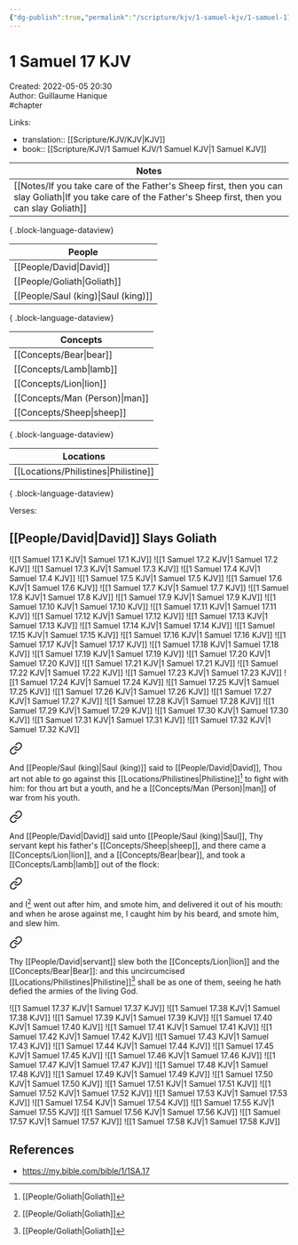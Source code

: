 ```yaml
---
{"dg-publish":true,"permalink":"/scripture/kjv/1-samuel-kjv/1-samuel-17-kjv/1-samuel-17-kjv/"}
---
```


# 1 Samuel 17 KJV

Created: 2022-05-05 20:30  
Author: Guillaume Hanique  
#chapter

Links:

- translation:: [[Scripture/KJV/KJV\|KJV]]
- book:: [[Scripture/KJV/1 Samuel KJV/1 Samuel KJV\|1 Samuel KJV]]

| Notes                                                                                                                                                         |
| ------------------------------------------------------------------------------------------------------------------------------------------------------------- |
| [[Notes/If you take care of the Father's Sheep first, then you can slay Goliath\|If you take care of the Father's Sheep first, then you can slay Goliath]] |

{ .block-language-dataview}

| People                                 |
| -------------------------------------- |
| [[People/David\|David]]             |
| [[People/Goliath\|Goliath]]         |
| [[People/Saul (king)\|Saul (king)]] |

{ .block-language-dataview}

| Concepts                          |
| --------------------------------- |
| [[Concepts/Bear\|bear]]        |
| [[Concepts/Lamb\|lamb]]        |
| [[Concepts/Lion\|lion]]        |
| [[Concepts/Man (Person)\|man]] |
| [[Concepts/Sheep\|sheep]]      |

{ .block-language-dataview}

| Locations                                |
| ---------------------------------------- |
| [[Locations/Philistines\|Philistine]] |

{ .block-language-dataview}

Verses:

## [[People/David\|David]] Slays Goliath

![[1 Samuel 17.1 KJV\|1 Samuel 17.1 KJV]]
![[1 Samuel 17.2 KJV\|1 Samuel 17.2 KJV]]
![[1 Samuel 17.3 KJV\|1 Samuel 17.3 KJV]]
![[1 Samuel 17.4 KJV\|1 Samuel 17.4 KJV]]
![[1 Samuel 17.5 KJV\|1 Samuel 17.5 KJV]]
![[1 Samuel 17.6 KJV\|1 Samuel 17.6 KJV]]
![[1 Samuel 17.7 KJV\|1 Samuel 17.7 KJV]]
![[1 Samuel 17.8 KJV\|1 Samuel 17.8 KJV]]
![[1 Samuel 17.9 KJV\|1 Samuel 17.9 KJV]]
![[1 Samuel 17.10 KJV\|1 Samuel 17.10 KJV]]
![[1 Samuel 17.11 KJV\|1 Samuel 17.11 KJV]]
![[1 Samuel 17.12 KJV\|1 Samuel 17.12 KJV]]
![[1 Samuel 17.13 KJV\|1 Samuel 17.13 KJV]]
![[1 Samuel 17.14 KJV\|1 Samuel 17.14 KJV]]
![[1 Samuel 17.15 KJV\|1 Samuel 17.15 KJV]]
![[1 Samuel 17.16 KJV\|1 Samuel 17.16 KJV]]
![[1 Samuel 17.17 KJV\|1 Samuel 17.17 KJV]]
![[1 Samuel 17.18 KJV\|1 Samuel 17.18 KJV]]
![[1 Samuel 17.19 KJV\|1 Samuel 17.19 KJV]]
![[1 Samuel 17.20 KJV\|1 Samuel 17.20 KJV]]
![[1 Samuel 17.21 KJV\|1 Samuel 17.21 KJV]]
![[1 Samuel 17.22 KJV\|1 Samuel 17.22 KJV]]
![[1 Samuel 17.23 KJV\|1 Samuel 17.23 KJV]]
![[1 Samuel 17.24 KJV\|1 Samuel 17.24 KJV]]
![[1 Samuel 17.25 KJV\|1 Samuel 17.25 KJV]]
![[1 Samuel 17.26 KJV\|1 Samuel 17.26 KJV]]
![[1 Samuel 17.27 KJV\|1 Samuel 17.27 KJV]]
![[1 Samuel 17.28 KJV\|1 Samuel 17.28 KJV]]
![[1 Samuel 17.29 KJV\|1 Samuel 17.29 KJV]]
![[1 Samuel 17.30 KJV\|1 Samuel 17.30 KJV]]
![[1 Samuel 17.31 KJV\|1 Samuel 17.31 KJV]]
![[1 Samuel 17.32 KJV\|1 Samuel 17.32 KJV]]

<div class="transclusion internal-embed is-loaded"><a class="markdown-embed-link" href="/scripture/kjv/1-samuel-kjv/1-samuel-17-kjv/1-samuel-17-33-kjv/" aria-label="Open link"><svg xmlns="http://www.w3.org/2000/svg" width="24" height="24" viewBox="0 0 24 24" fill="none" stroke="currentColor" stroke-width="2" stroke-linecap="round" stroke-linejoin="round" class="svg-icon lucide-link"><path d="M10 13a5 5 0 0 0 7.54.54l3-3a5 5 0 0 0-7.07-7.07l-1.72 1.71"></path><path d="M14 11a5 5 0 0 0-7.54-.54l-3 3a5 5 0 0 0 7.07 7.07l1.71-1.71"></path></svg></a><div class="markdown-embed">



And [[People/Saul (king)\|Saul (king)]] said to [[People/David\|David]], Thou art not able to go against this [[Locations/Philistines\|Philistine]][^1] to fight with him: for thou art but a youth, and he a [[Concepts/Man (Person)\|man]] of war from his youth.

[^1]: [[People/Goliath\|Goliath]]


</div></div>


<div class="transclusion internal-embed is-loaded"><a class="markdown-embed-link" href="/scripture/kjv/1-samuel-kjv/1-samuel-17-kjv/1-samuel-17-34-kjv/" aria-label="Open link"><svg xmlns="http://www.w3.org/2000/svg" width="24" height="24" viewBox="0 0 24 24" fill="none" stroke="currentColor" stroke-width="2" stroke-linecap="round" stroke-linejoin="round" class="svg-icon lucide-link"><path d="M10 13a5 5 0 0 0 7.54.54l3-3a5 5 0 0 0-7.07-7.07l-1.72 1.71"></path><path d="M14 11a5 5 0 0 0-7.54-.54l-3 3a5 5 0 0 0 7.07 7.07l1.71-1.71"></path></svg></a><div class="markdown-embed">



And [[People/David\|David]] said unto [[People/Saul (king)\|Saul]], Thy servant kept his father's [[Concepts/Sheep\|sheep]], and there came a [[Concepts/Lion\|lion]], and a [[Concepts/Bear\|bear]], and took a [[Concepts/Lamb\|lamb]] out of the flock:


</div></div>


<div class="transclusion internal-embed is-loaded"><a class="markdown-embed-link" href="/scripture/kjv/1-samuel-kjv/1-samuel-17-kjv/1-samuel-17-35-kjv/" aria-label="Open link"><svg xmlns="http://www.w3.org/2000/svg" width="24" height="24" viewBox="0 0 24 24" fill="none" stroke="currentColor" stroke-width="2" stroke-linecap="round" stroke-linejoin="round" class="svg-icon lucide-link"><path d="M10 13a5 5 0 0 0 7.54.54l3-3a5 5 0 0 0-7.07-7.07l-1.72 1.71"></path><path d="M14 11a5 5 0 0 0-7.54-.54l-3 3a5 5 0 0 0 7.07 7.07l1.71-1.71"></path></svg></a><div class="markdown-embed">



and I[^1] went out after him, and smote him, and delivered it out of his mouth: and when he arose against me, I caught him by his beard, and smote him, and slew him.

[^1]: [[People/David\|David]]


</div></div>


<div class="transclusion internal-embed is-loaded"><a class="markdown-embed-link" href="/scripture/kjv/1-samuel-kjv/1-samuel-17-kjv/1-samuel-17-36-kjv/" aria-label="Open link"><svg xmlns="http://www.w3.org/2000/svg" width="24" height="24" viewBox="0 0 24 24" fill="none" stroke="currentColor" stroke-width="2" stroke-linecap="round" stroke-linejoin="round" class="svg-icon lucide-link"><path d="M10 13a5 5 0 0 0 7.54.54l3-3a5 5 0 0 0-7.07-7.07l-1.72 1.71"></path><path d="M14 11a5 5 0 0 0-7.54-.54l-3 3a5 5 0 0 0 7.07 7.07l1.71-1.71"></path></svg></a><div class="markdown-embed">



Thy [[People/David\|servant]] slew both the [[Concepts/Lion\|lion]] and the [[Concepts/Bear\|Bear]]: and this uncircumcised [[Locations/Philistines\|Philistine]][^2] shall be as one of them, seeing he hath defied the armies of the living God.

[^2]: [[People/Goliath\|Goliath]]


</div></div>

![[1 Samuel 17.37 KJV\|1 Samuel 17.37 KJV]]
![[1 Samuel 17.38 KJV\|1 Samuel 17.38 KJV]]
![[1 Samuel 17.39 KJV\|1 Samuel 17.39 KJV]]
![[1 Samuel 17.40 KJV\|1 Samuel 17.40 KJV]]
![[1 Samuel 17.41 KJV\|1 Samuel 17.41 KJV]]
![[1 Samuel 17.42 KJV\|1 Samuel 17.42 KJV]]
![[1 Samuel 17.43 KJV\|1 Samuel 17.43 KJV]]
![[1 Samuel 17.44 KJV\|1 Samuel 17.44 KJV]]
![[1 Samuel 17.45 KJV\|1 Samuel 17.45 KJV]]
![[1 Samuel 17.46 KJV\|1 Samuel 17.46 KJV]]
![[1 Samuel 17.47 KJV\|1 Samuel 17.47 KJV]]
![[1 Samuel 17.48 KJV\|1 Samuel 17.48 KJV]]
![[1 Samuel 17.49 KJV\|1 Samuel 17.49 KJV]]
![[1 Samuel 17.50 KJV\|1 Samuel 17.50 KJV]]
![[1 Samuel 17.51 KJV\|1 Samuel 17.51 KJV]]
![[1 Samuel 17.52 KJV\|1 Samuel 17.52 KJV]]
![[1 Samuel 17.53 KJV\|1 Samuel 17.53 KJV]]
![[1 Samuel 17.54 KJV\|1 Samuel 17.54 KJV]]
![[1 Samuel 17.55 KJV\|1 Samuel 17.55 KJV]]
![[1 Samuel 17.56 KJV\|1 Samuel 17.56 KJV]]
![[1 Samuel 17.57 KJV\|1 Samuel 17.57 KJV]]
![[1 Samuel 17.58 KJV\|1 Samuel 17.58 KJV]]

## References

- https://my.bible.com/bible/1/1SA.17
